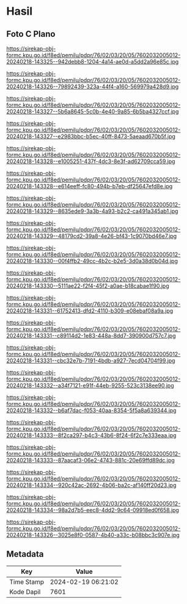 # Hasil

## Foto C Plano

https://sirekap-obj-formc.kpu.go.id/f8ed/pemilu/pdpr/76/02/03/20/05/7602032005012-20240218-143325--942debb8-1204-4a14-ae0d-a5dd2a96e85c.jpg

https://sirekap-obj-formc.kpu.go.id/f8ed/pemilu/pdpr/76/02/03/20/05/7602032005012-20240218-143326--79892439-323a-44f4-a160-569979a428d9.jpg

https://sirekap-obj-formc.kpu.go.id/f8ed/pemilu/pdpr/76/02/03/20/05/7602032005012-20240218-143327--5b6a8645-5c0b-4e40-9a85-6b5ba4327ccf.jpg

https://sirekap-obj-formc.kpu.go.id/f8ed/pemilu/pdpr/76/02/03/20/05/7602032005012-20240218-143327--e2983bbc-b5ec-40ff-8473-5aeaad670b5f.jpg

https://sirekap-obj-formc.kpu.go.id/f8ed/pemilu/pdpr/76/02/03/20/05/7602032005012-20240218-143328--e1005251-437f-4dc3-8e3f-ad62709cca59.jpg

https://sirekap-obj-formc.kpu.go.id/f8ed/pemilu/pdpr/76/02/03/20/05/7602032005012-20240218-143328--e614eeff-fc80-494b-b7eb-df25647efd8e.jpg

https://sirekap-obj-formc.kpu.go.id/f8ed/pemilu/pdpr/76/02/03/20/05/7602032005012-20240218-143329--8635ede9-3a3b-4a93-b2c2-ca491a345ab1.jpg

https://sirekap-obj-formc.kpu.go.id/f8ed/pemilu/pdpr/76/02/03/20/05/7602032005012-20240218-143329--48179cd2-39a8-4e26-bf43-1c9070bd46e7.jpg

https://sirekap-obj-formc.kpu.go.id/f8ed/pemilu/pdpr/76/02/03/20/05/7602032005012-20240218-143330--00f4ffb2-49cc-4b2c-b2e5-3d0a38d0b04d.jpg

https://sirekap-obj-formc.kpu.go.id/f8ed/pemilu/pdpr/76/02/03/20/05/7602032005012-20240218-143330--5111ae22-f2f4-45f2-a0ae-b18cabae1f90.jpg

https://sirekap-obj-formc.kpu.go.id/f8ed/pemilu/pdpr/76/02/03/20/05/7602032005012-20240218-143331--61752413-dfd2-4110-b309-e08ebaf08a9a.jpg

https://sirekap-obj-formc.kpu.go.id/f8ed/pemilu/pdpr/76/02/03/20/05/7602032005012-20240218-143331--c89114d2-1e83-448a-8dd7-390900d757c7.jpg

https://sirekap-obj-formc.kpu.go.id/f8ed/pemilu/pdpr/76/02/03/20/05/7602032005012-20240218-143331--cbc32e7b-7191-4bdb-a927-7ecd04704f99.jpg

https://sirekap-obj-formc.kpu.go.id/f8ed/pemilu/pdpr/76/02/03/20/05/7602032005012-20240218-143332--a34f7121-e91f-44eb-9255-523c3138ee90.jpg

https://sirekap-obj-formc.kpu.go.id/f8ed/pemilu/pdpr/76/02/03/20/05/7602032005012-20240218-143332--b6af7dac-f053-40aa-8354-5f5a8a639344.jpg

https://sirekap-obj-formc.kpu.go.id/f8ed/pemilu/pdpr/76/02/03/20/05/7602032005012-20240218-143333--8f2ca297-b4c3-43b6-8f24-6f2c7e333eaa.jpg

https://sirekap-obj-formc.kpu.go.id/f8ed/pemilu/pdpr/76/02/03/20/05/7602032005012-20240218-143333--87aacaf3-06e2-4743-881c-20e69ffd89dc.jpg

https://sirekap-obj-formc.kpu.go.id/f8ed/pemilu/pdpr/76/02/03/20/05/7602032005012-20240218-143334--920c42ac-2692-4b06-ba2c-af140ff20d23.jpg

https://sirekap-obj-formc.kpu.go.id/f8ed/pemilu/pdpr/76/02/03/20/05/7602032005012-20240218-143334--98a2d7b5-eec8-4dd2-9c64-09918ed0f658.jpg

https://sirekap-obj-formc.kpu.go.id/f8ed/pemilu/pdpr/76/02/03/20/05/7602032005012-20240218-143326--3025e8f0-0587-4b40-a33c-b08bbc3c907e.jpg


## Metadata

| Key        | Value               |
| ---------- | ------------------- |
| Time Stamp | 2024-02-19 06:21:02 |
| Kode Dapil | 7601                |



